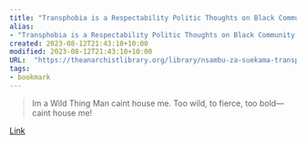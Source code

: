 ```yaml
---
title: "Transphobia is a Respectability Politic Thoughts on Black Community Defense"
alias:
- "Transphobia is a Respectability Politic Thoughts on Black Community Defense"
created: 2023-08-12T21:43:10+10:00
modified: 2023-08-12T21:43:10+10:00
URL:  "https://theanarchistlibrary.org/library/nsambu-za-suekama-transphobia-is-a-respectability-politic"
tags:
- bookmark
---
```


> Im a Wild Thing Man caint house me. Too wild, to fierce, too bold— caint house me!

[Link](https://theanarchistlibrary.org/library/nsambu-za-suekama-transphobia-is-a-respectability-politic)